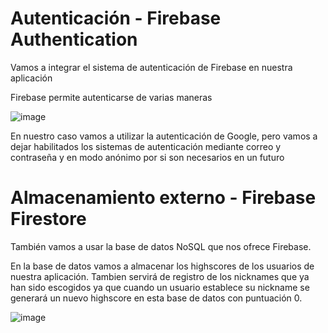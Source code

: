 # Autenticación - Firebase Authentication

Vamos a integrar el sistema de autenticación de Firebase en nuestra aplicación

Firebase permite autenticarse de varias maneras

![image](https://github.com/Diego-a-lopez/ScapeTheAds/assets/72018929/71b4576b-539d-4538-9626-73c6de3d3adf)

En nuestro caso vamos a utilizar la autenticación de Google, pero vamos a dejar habilitados los sistemas de autenticación mediante correo y contraseña y en modo anónimo por si son necesarios en un futuro

# Almacenamiento externo - Firebase Firestore

También vamos a usar la base de datos NoSQL que nos ofrece Firebase. 

En la base de datos vamos a almacenar los highscores de los usuarios de nuestra aplicación. Tambien servirá de registro de los nicknames que ya han sido escogidos ya que cuando un usuario establece su nickname se generará un nuevo highscore en esta base de datos con puntuación 0.

![image](https://github.com/Diego-a-lopez/ScapeTheAds/assets/72018929/272254bd-7cde-4704-9440-5b3c61b72d94)



